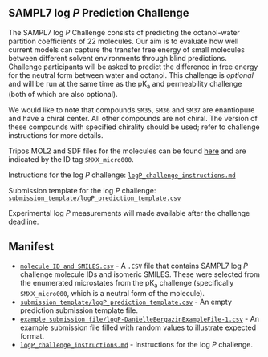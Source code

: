 ## SAMPL7 log *P* Prediction Challenge

The SAMPL7 log *P* Challenge consists of predicting the octanol-water partition coefficients of 22 molecules. Our aim is to evaluate how well current models can capture the transfer free energy of small molecules between different solvent environments through blind predictions. Challenge participants will be asked to predict the difference in free energy for the neutral form between water and octanol. This challenge is *optional* and will be run at the same time as the pK<sub>a</sub> and permeability challenge (both of which are also optional).  

We would like to note that compounds `SM35`, `SM36` and `SM37` are enantiopure and have a chiral center. All other compounds are not chiral. The version of these compounds with specified chirality should be used; refer to challenge instructions for more details.

Tripos MOL2 and SDF files for the molecules can be found [here](../pKa/microstates) and are indicated by the ID tag `SMXX_micro000`.

Instructions for the log *P* challenge: [`logP_challenge_instructions.md`](logP_challenge_instructions.md)

Submission template for the log *P* challenge: [`submission_template/logP_prediction_template.csv`](submission_template/logP_prediction_template.csv)

Experimental log *P* measurements will made available after the challenge deadline.

## Manifest
 - [`molecule_ID_and_SMILES.csv`](molecule_ID_and_SMILES.csv) - A `.CSV` file that contains SAMPL7 log *P* challenge molecule IDs and isomeric SMILES. These were selected from the enumerated microstates from the pK<sub>a</sub> challenge (specifically `SMXX_micro000`, which is a neutral form of the molecule).
 - [`submission_template/logP_prediction_template.csv`](submission_template/logP_prediction_template.csv) - An empty prediction submission template file.
 - [`example_submission_file/logP-DanielleBergazinExampleFile-1.csv`](example_submission_file/logP-DanielleBergazinExampleFile-1.csv) - An example submission file filled with random values to illustrate expected format.
- [`logP_challenge_instructions.md`](logP_challenge_instructions.md) - Instructions for the log *P* challenge.
